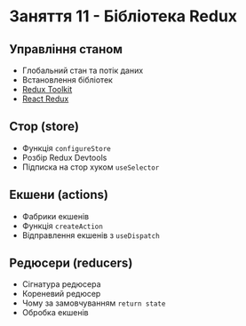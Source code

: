 # Заняття 11 - Бібліотека Redux

## Управління станом

- Глобальний стан та потік даних
- Встановлення бібліотек
- [Redux Toolkit](https://redux-toolkit.js.org/)
- [React Redux](https://react-redux.js.org/)

## Стор (store)

- Функція `configureStore`
- Розбір Redux Devtools
- Підписка на стор хуком `useSelector`

## Екшени (actions)

- Фабрики екшенів
- Функція `createAction`
- Відправлення екшенів з `useDispatch`

## Редюсери (reducers)

- Сігнатура редюсера
- Кореневий редюсер
- Чому за замовчуванням `return state`
- Обробка екшенів
